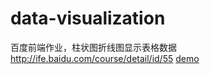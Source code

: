 # data-visualization
百度前端作业，柱状图折线图显示表格数据
http://ife.baidu.com/course/detail/id/55
[demo](https://xzh1124.github.io/data-visualization/折线图显示.html)
